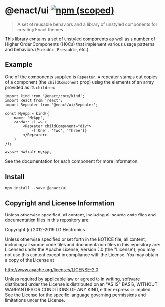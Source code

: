 # @enact/ui [![npm (scoped)](https://img.shields.io/npm/v/@enact/ui.svg?style=flat-square)](https://www.npmjs.com/package/@enact/ui)

> A set of reusable behaviors and a library of unstyled components for creating Enact themes.

This library contains a set of unstyled components as well as a number of Higher Order Components (HOCs) that implement various usage patterns and behaviors (`Pickable`, `Pressable`, etc.).

## Example

One of the components supplied is `Repeater`. A repeater stamps out copies of a component (the `childComponent` prop) using the elements of an array provided as its `children`:
```
import kind from '@enact/core/kind';
import React from 'react';
import Repeater from '@enact/ui/Repeater';

const MyApp = kind({
	name: 'MyApp',
	render: () => (
		<Repeater childComponent="div">
			{['One', 'Two', 'Three']}
		</Repeater>
	)
});

export default MyApp;
```

See the documentation for each component for more information.

## Install

```
npm install --save @enact/ui
```

## Copyright and License Information

Unless otherwise specified, all content, including all source code files and documentation files in this repository are:

Copyright (c) 2012-2019 LG Electronics

Unless otherwise specified or set forth in the NOTICE file, all content, including all source code files and documentation files in this repository are: Licensed under the Apache License, Version 2.0 (the "License"); you may not use this content except in compliance with the License. You may obtain a copy of the License at

http://www.apache.org/licenses/LICENSE-2.0

Unless required by applicable law or agreed to in writing, software distributed under the License is distributed on an "AS IS" BASIS, WITHOUT WARRANTIES OR CONDITIONS OF ANY KIND, either express or implied. See the License for the specific language governing permissions and limitations under the License.
